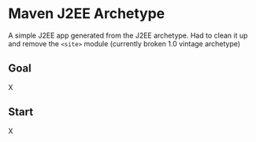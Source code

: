 # Maven J2EE Archetype
A simple J2EE app generated from the J2EE archetype. Had to clean it up and remove the `<site>` module (currently broken 1.0 vintage archetype)

## Goal
X

## Start
X
